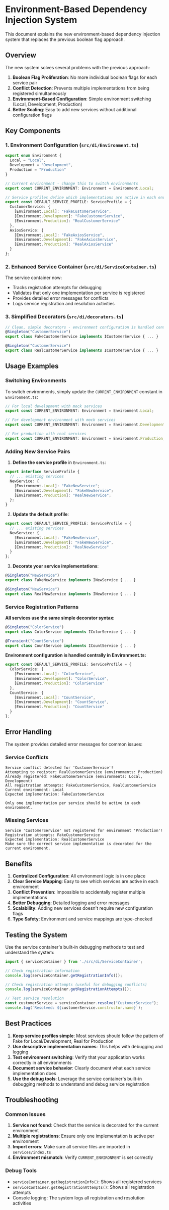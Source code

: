 # Environment-Based Dependency Injection System

This document explains the new environment-based dependency injection system that replaces the previous boolean flag approach.

## Overview

The new system solves several problems with the previous approach:

1. **Boolean Flag Proliferation**: No more individual boolean flags for each service pair
2. **Conflict Detection**: Prevents multiple implementations from being registered simultaneously
3. **Environment-Based Configuration**: Simple environment switching (Local, Development, Production)
4. **Better Scaling**: Easy to add new services without additional configuration flags

## Key Components

### 1. Environment Configuration (`src/di/Environment.ts`)

```typescript
export enum Environment {
  Local = "Local",
  Development = "Development", 
  Production = "Production"
}

// Current environment - change this to switch environments
export const CURRENT_ENVIRONMENT: Environment = Environment.Local;

// Service profiles define which implementations are active in each environment
export const DEFAULT_SERVICE_PROFILE: ServiceProfile = {
  CustomerService: {
    [Environment.Local]: "FakeCustomerService",
    [Environment.Development]: "FakeCustomerService",
    [Environment.Production]: "RealCustomerService"
  },
  AxiosService: {
    [Environment.Local]: "FakeAxiosService",
    [Environment.Development]: "FakeAxiosService",
    [Environment.Production]: "RealAxiosService"
  }
};
```

### 2. Enhanced Service Container (`src/di/ServiceContainer.ts`)

The service container now:
- Tracks registration attempts for debugging
- Validates that only one implementation per service is registered
- Provides detailed error messages for conflicts
- Logs service registration and resolution activities

### 3. Simplified Decorators (`src/di/decorators.ts`)

```typescript
// Clean, simple decorators - environment configuration is handled centrally
@Singleton("CustomerService")
export class FakeCustomerService implements ICustomerService { ... }

@Singleton("CustomerService")
export class RealCustomerService implements ICustomerService { ... }
```

## Usage Examples

### Switching Environments

To switch environments, simply update the `CURRENT_ENVIRONMENT` constant in `Environment.ts`:

```typescript
// For local development with mock services
export const CURRENT_ENVIRONMENT: Environment = Environment.Local;

// For development environment with mock services  
export const CURRENT_ENVIRONMENT: Environment = Environment.Development;

// For production with real services
export const CURRENT_ENVIRONMENT: Environment = Environment.Production;
```

### Adding New Service Pairs

1. **Define the service profile** in `Environment.ts`:
```typescript
export interface ServiceProfile {
  // ... existing services
  NewService: {
    [Environment.Local]: "FakeNewService";
    [Environment.Development]: "FakeNewService";
    [Environment.Production]: "RealNewService";
  };
}
```

2. **Update the default profile**:
```typescript
export const DEFAULT_SERVICE_PROFILE: ServiceProfile = {
  // ... existing services
  NewService: {
    [Environment.Local]: "FakeNewService",
    [Environment.Development]: "FakeNewService",
    [Environment.Production]: "RealNewService"
  }
};
```

3. **Decorate your service implementations**:
```typescript
@Singleton("NewService")
export class FakeNewService implements INewService { ... }

@Singleton("NewService")
export class RealNewService implements INewService { ... }
```

### Service Registration Patterns

**All services use the same simple decorator syntax:**
```typescript
@Singleton("ColorService")
export class ColorService implements IColorService { ... }

@Transient("CountService")
export class CountService implements ICountService { ... }
```

**Environment configuration is handled centrally in Environment.ts:**
```typescript
export const DEFAULT_SERVICE_PROFILE: ServiceProfile = {
  ColorService: {
    [Environment.Local]: "ColorService",
    [Environment.Development]: "ColorService",
    [Environment.Production]: "ColorService"
  },
  CountService: {
    [Environment.Local]: "CountService",
    [Environment.Development]: "CountService",
    [Environment.Production]: "CountService"
  }
};
```

## Error Handling

The system provides detailed error messages for common issues:

### Service Conflicts
```
Service conflict detected for 'CustomerService'!
Attempting to register: RealCustomerService (environments: Production)
Already registered: FakeCustomerService (environments: Local, Development)
All registration attempts: FakeCustomerService, RealCustomerService
Current environment: Local
Expected implementation: FakeCustomerService

Only one implementation per service should be active in each environment.
```

### Missing Services
```
Service 'CustomerService' not registered for environment 'Production'!
Registration attempts: FakeCustomerService
Expected implementation: RealCustomerService
Make sure the correct service implementation is decorated for the current environment.
```


## Benefits

1. **Centralized Configuration**: All environment logic is in one place
2. **Clear Service Mapping**: Easy to see which services are active in each environment
3. **Conflict Prevention**: Impossible to accidentally register multiple implementations
4. **Better Debugging**: Detailed logging and error messages
5. **Scalability**: Adding new services doesn't require new configuration flags
6. **Type Safety**: Environment and service mappings are type-checked

## Testing the System

Use the service container's built-in debugging methods to test and understand the system:

```typescript
import { serviceContainer } from './src/di/ServiceContainer';

// Check registration information
console.log(serviceContainer.getRegistrationInfo());

// Check registration attempts (useful for debugging conflicts)
console.log(serviceContainer.getRegistrationAttempts());

// Test service resolution
const customerService = serviceContainer.resolve("CustomerService");
console.log(`Resolved: ${customerService.constructor.name}`);
```

## Best Practices

1. **Keep service profiles simple**: Most services should follow the pattern of Fake for Local/Development, Real for Production
2. **Use descriptive implementation names**: This helps with debugging and logging
3. **Test environment switching**: Verify that your application works correctly in all environments
4. **Document service behavior**: Clearly document what each service implementation does
5. **Use the debug tools**: Leverage the service container's built-in debugging methods to understand and debug service registration

## Troubleshooting

### Common Issues

1. **Service not found**: Check that the service is decorated for the current environment
2. **Multiple registrations**: Ensure only one implementation is active per environment
3. **Import errors**: Make sure all service files are imported in `services/index.ts`
4. **Environment mismatch**: Verify `CURRENT_ENVIRONMENT` is set correctly

### Debug Tools

- `serviceContainer.getRegistrationInfo()`: Shows all registered services
- `serviceContainer.getRegistrationAttempts()`: Shows all registration attempts
- Console logging: The system logs all registration and resolution activities
